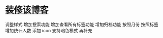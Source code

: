 # [装修该博客](https://github.com/sunyuan686/blog/issues/10)

调整样式
增加搜索功能
增加查看所有标签功能
增加归档功能 按照月份 按照标签
增加统计人数
添加 icon
支持暗色模式
再补充